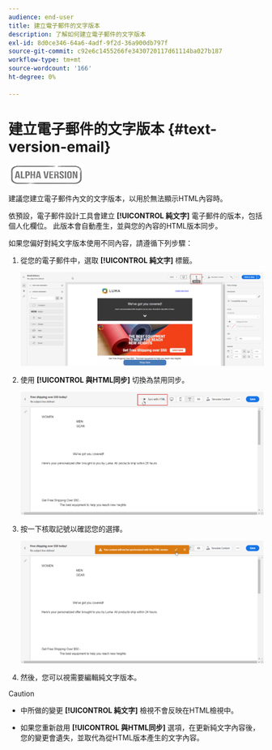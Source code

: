 ```yaml
---
audience: end-user
title: 建立電子郵件的文字版本
description: 了解如何建立電子郵件的文字版本
exl-id: 8d0ce346-64a6-4adf-9f2d-36a900db797f
source-git-commit: c92e6c1455266fe3430720117d61114ba027b187
workflow-type: tm+mt
source-wordcount: '166'
ht-degree: 0%

---
```


# 建立電子郵件的文字版本 {#text-version-email}

![](../assets/do-not-localize/badge.png)

建議您建立電子郵件內文的文字版本，以用於無法顯示HTML內容時。

依預設，電子郵件設計工具會建立 **[!UICONTROL 純文字]** 電子郵件的版本，包括個人化欄位。 此版本會自動產生，並與您的內容的HTML版本同步。

如果您偏好對純文字版本使用不同內容，請遵循下列步驟：

1. 從您的電子郵件中，選取 **[!UICONTROL 純文字]** 標籤。

   ![](assets/text_version_3.png)

1. 使用 **[!UICONTROL 與HTML同步]** 切換為禁用同步。

   ![](assets/text_version_1.png)

1. 按一下核取記號以確認您的選擇。

   ![](assets/text_version_2.png)

1. 然後，您可以視需要編輯純文字版本。

>[!CAUTION]
>
>* 中所做的變更 **[!UICONTROL 純文字]** 檢視不會反映在HTML檢視中。
>
>* 如果您重新啟用 **[!UICONTROL 與HTML同步]** 選項，在更新純文字內容後，您的變更會遺失，並取代為從HTML版本產生的文字內容。

